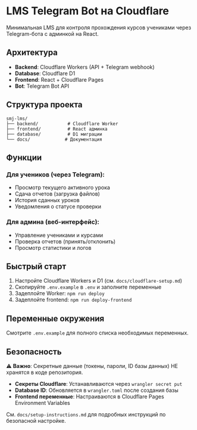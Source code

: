 # LMS Telegram Bot на Cloudflare

Минимальная LMS для контроля прохождения курсов учениками через Telegram-бота с админкой на React.

## Архитектура

- **Backend**: Cloudflare Workers (API + Telegram webhook)
- **Database**: Cloudflare D1 
- **Frontend**: React + Cloudflare Pages
- **Bot**: Telegram Bot API

## Структура проекта

```
smj-lms/
├── backend/           # Cloudflare Worker
├── frontend/          # React админка  
├── database/          # D1 миграции
└── docs/             # Документация
```

## Функции

### Для учеников (через Telegram):
- Просмотр текущего активного урока
- Сдача отчетов (загрузка файлов)
- История сданных уроков
- Уведомления о статусе проверки

### Для админа (веб-интерфейс):
- Управление учениками и курсами
- Проверка отчетов (принять/отклонить)
- Просмотр статистики и логов

## Быстрый старт

1. Настройте Cloudflare Workers и D1 (см. `docs/cloudflare-setup.md`)
2. Скопируйте `.env.example` в `.env` и заполните переменные
3. Задеплойте Worker: `npm run deploy`
4. Задеплойте frontend: `npm run deploy-frontend`

## Переменные окружения

Смотрите `.env.example` для полного списка необходимых переменных.

## Безопасность

⚠️ **Важно**: Секретные данные (токены, пароли, ID базы данных) НЕ хранятся в коде репозитория.

- **Секреты Cloudflare**: Устанавливаются через `wrangler secret put`
- **Database ID**: Обновляется в `wrangler.toml` после создания базы
- **Frontend переменные**: Настраиваются в Cloudflare Pages Environment Variables

См. `docs/setup-instructions.md` для подробных инструкций по безопасной настройке. 